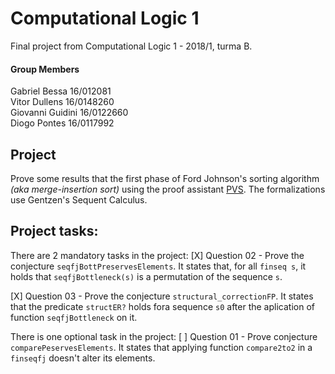 # Computational Logic 1
Final project from Computational Logic 1 - 2018/1, turma B.

#### Group Members
Gabriel Bessa   16/012081   
Vitor Dullens  16/0148260   
Giovanni Guidini  16/0122660   
Diogo Pontes  16/0117992   

## Project
 Prove some results that the first phase of Ford Johnson's sorting algorithm *(aka merge-insertion sort)* using the proof assistant [PVS](http://pvs.csl.sri.com/). The formalizations use Gentzen's Sequent Calculus.

## Project tasks:
There are 2 mandatory tasks in the project:
[X] Question 02 - Prove the conjecture `seqfjBottPreservesElements`. It states that, for all `finseq s`, it holds that `seqfjBottleneck(s)` is a permutation of the sequence `s`.

[X] Question 03 - Prove the conjecture `structural_correctionFP`. It states that the predicate `structER?` holds fora sequence `s0` after the aplication of function `seqfjBottleneck` on it.

There is one optional task in the project:
[ ] Question 01 - Prove conjecture `comparePeservesElements`. It states that applying function `compare2to2` in a `finseqfj` doesn't alter its elements.


